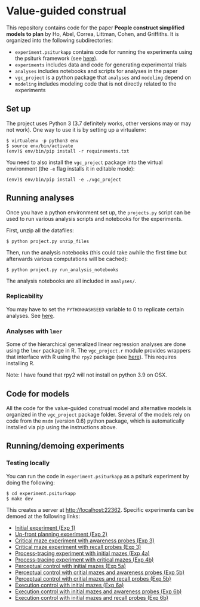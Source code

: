 # Value-guided construal

This repository contains code for
the paper
**People construct simplified models to plan**
by Ho, Abel, Correa, Littman, Cohen, and Griffiths.
It is organized into the following
subdirectories:
- `experiment.psiturkapp` contains
code for running the experiments using the
psiturk framework (see [here](https://psiturk.org/)).
- `experiments` includes data and code for generating experimental
trials
- `analyses` includes notebooks and scripts for analyses in the paper
- `vgc_project` is a python package that
`analyses` and `modeling` depend on
- `modeling` includes modeling code that is not directly
related to the experiments

## Set up
The project uses Python 3 (3.7 definitely works, other versions may or may not work).
One way to use it is by setting up a virtualenv:
```
$ virtualenv -p python3 env
$ source env/bin/activate
(env)$ env/bin/pip install -r requirements.txt
```

You need to also install the `vgc_project` package
into the virtual environment
(the `-e` flag installs it in editable mode):
```
(env)$ env/bin/pip install -e ./vgc_project
```

## Running analyses

Once you have a python environment set up,
the `projects.py` script can be used to run
various analysis scripts and notebooks for the experiments.

First, unzip all the datafiles:
```
$ python project.py unzip_files
```

Then, run the analysis notebooks (this could take awhile the first time
but afterwards various computations will be cached):
```
$ python project.py run_analysis_notebooks
```

The analysis notebooks are all included in `analyses/`.

### Replicability
You may have to set the `PYTHONHASHSEED` variable
to 0 to replicate certain analyses. See
[here](https://stackoverflow.com/questions/58067359/is-there-a-way-to-set-pythonhashseed-for-a-jupyter-notebook-session).

### Analyses with `lmer`
Some of the hierarchical generalized linear regression analyses
are done using the `lmer` package in R.
The `vgc_project.r` module provides wrappers that
interface with R using the `rpy2` package
(see [here](https://rpy2.github.io/)). 
This requires installing R.

Note: I have found that rpy2 will not install on python 3.9 on OSX.

## Code for models

All the code for the value-guided construal model
and alternative models is organized in the `vgc_project`
package folder. 
Several of the models rely on code from the `msdm` (version 0.6)
python package, which is automatically installed via pip using
the instructions above.

## Running/demoing experiments
### Testing locally
You can run the code in `experiment.psiturkapp` as a psiturk experiment by doing the following:
```
$ cd experiment.psiturkapp
$ make dev
```

This creates a server at [http://localhost:22362](http://localhost:22362).
Specific experiments can be demoed at the following links:
- [Initial experiment (Exp 1)](http://localhost:22362/testexperiment?CONFIG_FILE=exp1.0-config.json)
- [Up-front planning experiment (Exp 2)](http://localhost:22362/testexperiment?CONFIG_FILE=exp2.0-config.json)
- [Critical maze experiment with awareness probes (Exp 3)](http://localhost:22362/testexperiment?CONFIG_FILE=exp3.0-config.json&condition=0)
- [Critical maze experiment with recall probes (Exp 3)](http://localhost:22362/testexperiment?CONFIG_FILE=exp3.0-config.json&condition=1)
- [Process-tracing experiment with initial mazes (Exp 4a)](http://localhost:22362/testexperiment?CONFIG_FILE=config-4a.json.zip&page=3)
- [Process-tracing experiment with critical mazes (Exp 4b)](http://localhost:22362/testexperiment?CONFIG_FILE=config-4b.json.zip&page=3)
- [Perceptual control with initial mazes (Exp 5a)](http://localhost:22362/testexperiment?CONFIG_FILE=config-5a.json.zip&page=2)
- [Perceptual control with critial mazes and awareness probes (Exp 5b)](http://localhost:22362/testexperiment?CONFIG_FILE=config-5b.json.zip&page=2&condition=0)
- [Perceptual control with critial mazes and recall probes (Exp 5b)](http://localhost:22362/testexperiment?CONFIG_FILE=config-5b.json.zip&page=2&condition=3)
- [Execution control with initial mazes (Exp 6a)](http://localhost:22362/testexperiment?CONFIG_FILE=config-6a.json.zip&page=2)
- [Execution control with initial mazes and awareness probes (Exp 6b)](http://localhost:22362/testexperiment?CONFIG_FILE=config-6b.json.zip&page=2&condition=0)
- [Execution control with initial mazes and recall probes (Exp 6b)](http://localhost:22362/testexperiment?CONFIG_FILE=config-6b.json.zip&page=2&condition=3)

